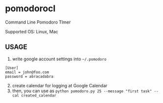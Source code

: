 pomodorocl
==========

Command Line Pomodoro TImer

Supported OS: Linux, Mac

USAGE
------
1. write google account settings into `~/.pomodoro`
```
[User]
email = john@foo.com
password = abracadabra
```
2. create calendar for logging at Google Calendar
3. then, you can use as `python pomodoro.py 25 --message "first task" --cal created_calendar`
